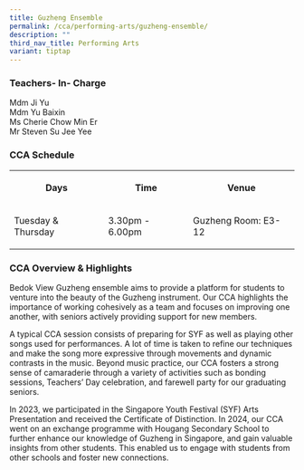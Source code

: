 ```yaml
---
title: Guzheng Ensemble
permalink: /cca/performing-arts/guzheng-ensemble/
description: ""
third_nav_title: Performing Arts
variant: tiptap
---
```

<h3>Teachers- In- Charge</h3>
<p>Mdm Ji Yu
<br>Mdm Yu Baixin
<br>Ms Cherie Chow Min Er
<br>Mr Steven Su Jee Yee</p>
<h3>CCA Schedule</h3>
<table style="minWidth: 75px">
<colgroup>
<col>
<col>
<col>
</colgroup>
<tbody>
<tr>
<th rowspan="1" colspan="1">
<p>Days</p>
</th>
<th rowspan="1" colspan="1">
<p>Time</p>
</th>
<th rowspan="1" colspan="1">
<p>Venue</p>
</th>
</tr>
<tr>
<td rowspan="1" colspan="1">
<p>Tuesday &amp; Thursday</p>
</td>
<td rowspan="1" colspan="1">
<p>3.30pm - 6.00pm</p>
</td>
<td rowspan="1" colspan="1">
<p>Guzheng Room:&nbsp;E3-12</p>
</td>
</tr>
</tbody>
</table>
<h3>CCA Overview &amp; Highlights</h3>
<p>Bedok View Guzheng ensemble aims to provide a platform for students to
venture into the beauty of the Guzheng instrument. Our CCA highlights the
importance of working cohesively as a team and focuses on improving one
another, with seniors actively providing support for new members.</p>
<p>A typical CCA session consists of preparing for SYF as well as playing
other songs used for performances. A lot of time is taken to refine our
techniques and make the song more expressive through movements and dynamic
contrasts in the music. Beyond music practice, our CCA fosters a strong
sense of camaraderie through a variety of activities such as bonding sessions,
Teachers’ Day celebration, and farewell party for our graduating seniors.</p>
<p>In 2023, we participated in the Singapore Youth Festival (SYF) Arts Presentation
and received the Certificate of Distinction. In 2024, our CCA went on an
exchange programme with Hougang Secondary School to further enhance our
knowledge of Guzheng in Singapore, and gain valuable insights from other
students. This enabled us to engage with students from other schools and
foster new connections.</p>